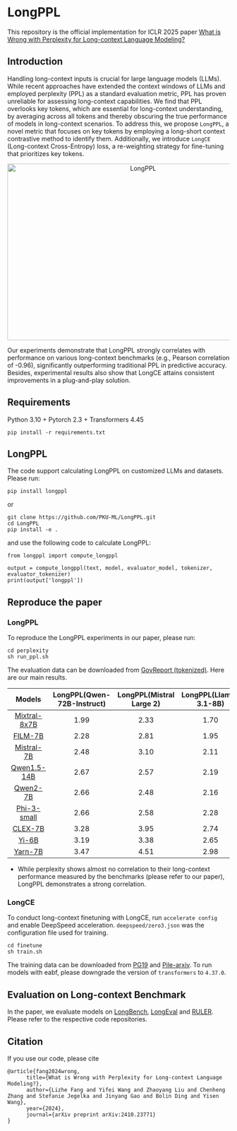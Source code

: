 # LongPPL

This repository is the official implementation for ICLR 2025 paper [What is Wrong with Perplexity for Long-context Language Modeling?](https://arxiv.org/abs/2410.23771)

## Introduction

Handling long-context inputs is crucial for large language models (LLMs). While recent approaches have extended the context windows of LLMs and employed perplexity (PPL) as a standard evaluation metric, PPL has proven unreliable for assessing long-context capabilities. We find that PPL overlooks key tokens, which are essential for long-context understanding, by averaging across all tokens and thereby obscuring the true performance of models in long-context scenarios. To address this, we propose `LongPPL`, a novel metric that focuses on key tokens by employing a long-short context contrastive method to identify them. Additionally, we introduce `LongCE` (Long-context Cross-Entropy) loss, a re-weighting strategy for fine-tuning that prioritizes key tokens.

<div align="center">    
    <img src="longppl.png" width = "600" height = "400" alt="LongPPL" align=center />
</div>

Our experiments demonstrate that LongPPL strongly correlates with performance on various long-context benchmarks (e.g., Pearson correlation of -0.96), significantly outperforming traditional PPL in predictive accuracy. Besides, experimental results also show that LongCE attains consistent improvements in a plug-and-play solution.

## Requirements
Python 3.10 + Pytorch 2.3 + Transformers 4.45

```
pip install -r requirements.txt
```

## LongPPL
The code support calculating LongPPL on customized LLMs and datasets. Please run:
```
pip install longppl
```
or 
```
git clone https://github.com/PKU-ML/LongPPL.git
cd LongPPL
pip install -e .
```

and use the following code to calculate LongPPL:

```
from longppl import compute_longppl

output = compute_longppl(text, model, evaluator_model, tokenizer, evaluator_tokenizer)
print(output['longppl'])
```

## Reproduce the paper
### LongPPL
To reproduce the LongPPL experiments in our paper, please run:
```
cd perplexity
sh run_ppl.sh
```
The evaluation data can be downloaded from [GovReport (tokenized)](https://huggingface.co/datasets/emozilla/govreport-test-tokenized). Here are our main results.

|Models|LongPPL(Qwen-72B-Instruct)|LongPPL(Mistral Large 2)|LongPPL(Llama-3.1-8B)|PPL|
|:---:|:---:|:---:|:---:|:---:|
|[Mixtral-8x7B](https://huggingface.co/mistralai/Mixtral-8x7B-Instruct-v0.1)|1.99|2.33|1.70|3.59|
|[FILM-7B](https://huggingface.co/In2Training/FILM-7B)|2.28|2.81|1.95|4.35|
|[Mistral-7B](https://huggingface.co/mistralai/Mistral-7B-Instruct-v0.2)|2.48|3.10|2.11|4.14|
|[Qwen1.5-14B](https://huggingface.co/Qwen/Qwen1.5-14B)|2.67|2.57|2.19|5.07|
|[Qwen2-7B](https://huggingface.co/Qwen/Qwen2-7B)|2.66|2.48|2.16|4.82|
|[Phi-3-small](https://huggingface.co/microsoft/Phi-3-small-128k-instruct)|2.66|2.58|2.28|5.29|
|[CLEX-7B](https://huggingface.co/DAMO-NLP-SG/CLEX-LLaMA-2-7B-64K)|3.28|3.95|2.74|4.04|
|[Yi-6B](https://huggingface.co/01-ai/Yi-6B-200K)|3.19|3.38|2.65|4.96|
|[Yarn-7B](https://huggingface.co/NousResearch/Yarn-Mistral-7b-128k)|3.47|4.51|2.98|4.06|

- While perplexity shows almost no correlation to their long-context performance measured by the benchmarks (please refer to our paper), LongPPL demonstrates a strong correlation.

### LongCE
To conduct long-context finetuning with LongCE, run `accelerate config` and enable DeepSpeed acceleration. `deepspeed/zero3.json` was the configuration file used for training. 
```
cd finetune
sh train.sh
```
The training data can be downloaded from [PG19](https://huggingface.co/datasets/emozilla/pg19) and [Pile-arxiv](https://huggingface.co/datasets/suolyer/pile_arxiv).
To run models with eabf, please downgrade the version of `transformers` to `4.37.0`.

## Evaluation on Long-context Benchmark
In the paper, we evaluate models on [LongBench](https://github.com/THUDM/LongBench), [LongEval](https://github.com/DachengLi1/LongChat) and [RULER](https://github.com/nvtransfer/RULER). Please refer to the respective code repositories.

## Citation
If you use our code, please cite
```
@article{fang2024wrong,
      title={What is Wrong with Perplexity for Long-context Language Modeling?}, 
      author={Lizhe Fang and Yifei Wang and Zhaoyang Liu and Chenheng Zhang and Stefanie Jegelka and Jinyang Gao and Bolin Ding and Yisen Wang},
      year={2024},
      journal={arXiv preprint arXiv:2410.23771}
}
```
